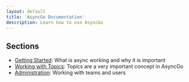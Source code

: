 ```yaml
---
layout: default
title: 'AsyncGo Documentation'
description: Learn how to use AsyncGo
---
```


## Sections

- [Getting Started](gettingstarted.html): What is async working and why it is important
- [Working with Topics](topics.html): Topics are a very important concept in AsyncGo
- [Administration](administration.html): Working with teams and users 
